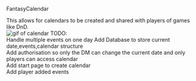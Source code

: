 FantasyCalendar

This allows for calendars to be created and shared with players of games like DnD. <br>
![gif of calendar](https://i.imgur.com/6KWOCAR.gif)
TODO:<br>
Handle multiple events on one day
Add Database to store current date,events,calendar structure<br>
Add authorisation so only the DM can change the current date and only players can access calendar<br>
Add start page to create calendar<br>
Add player added events<br>
